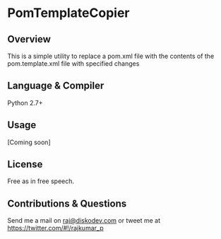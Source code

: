 # PomTemplateCopier

## Overview
This is a simple utility to replace a pom.xml file with the contents of the pom.template.xml file with specified changes

## Language & Compiler
Python 2.7+

## Usage
[Coming soon]

## License
Free as in free speech.

## Contributions & Questions
Send me a mail on <raj@diskodev.com> or tweet me at <https://twitter.com/#!/rajkumar_p>